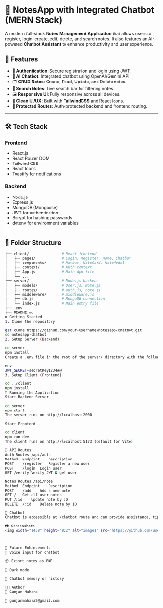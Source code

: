 # 📝 NotesApp with Integrated Chatbot (MERN Stack)

A modern full-stack **Notes Management Application** that allows users to register, login, create, edit, delete, and search notes. It also features an AI-powered **Chatbot Assistant** to enhance productivity and user experience.

## 🌟 Features

- 🔐 **Authentication**: Secure registration and login using JWT.
- 🧠 **AI Chatbot**: Integrated chatbot using OpenAI/Gemini API.
- 🗂️ **CRUD Notes**: Create, Read, Update, and Delete notes.
- 🔎 **Search Notes**: Live search bar for filtering notes.
- 🖼️ **Responsive UI**: Fully responsive across all devices.
- 🧾 **Clean UI/UX**: Built with **TailwindCSS** and React Icons.
- 🚪 **Protected Routes**: Auth-protected backend and frontend routing.

---

## 🛠️ Tech Stack

### Frontend
- React.js
- React Router DOM
- Tailwind CSS
- React Icons
- Toastify for notifications

### Backend
- Node.js
- Express.js
- MongoDB (Mongoose)
- JWT for authentication
- Bcrypt for hashing passwords
- dotenv for environment variables

---

## 📁 Folder Structure

```bash
├── client/               # React frontend
│   ├── pages/            # Login, Register, Home, Chatbot
│   ├── components/       # Navbar, NoteCard, NoteModel
│   ├── context/          # Auth context
│   ├── App.js            # Main App file
│   └── ...
├── server/               # Node.js backend
│   ├── models/           # User.js, Note.js
│   ├── routes/           # auth.js, note.js
│   ├── middleware/       # middleware.js
│   ├── db.js             # MongoDB connection
│   └── index.js          # Main entry file
├── .env
├── README.md
⚙️ Getting Started
1. Clone the repository

git clone https://github.com/your-username/notesapp-chatbot.git
cd notesapp-chatbot
2. Setup Server (Backend)

cd server
npm install
Create a .env file in the root of the server/ directory with the following:

env
JWT_SECRET=secretKey1234#@
3. Setup Client (Frontend)

cd ../client
npm install
🚀 Running the Application
Start Backend Server

cd server
npm start
The server runs on http://localhost:2000

Start Frontend

cd client
npm run dev
The client runs on http://localhost:5173 (default for Vite)

🔐 API Routes
Auth Routes /api/auth
Method	Endpoint	Description
POST	/register	Register a new user
POST	/login	Login user
GET	/verify	Verify JWT & get user

Notes Routes /api/note
Method	Endpoint	Description
POST	/add	Add a new note
GET	/	Get all user notes
PUT	/:id	Update note by ID
DELETE	/:id	Delete note by ID

🤖 Chatbot
Chatbot is accessible at /chatbot route and can provide assistance, tips, or AI-driven responses. You can extend its functionality by integrating with an AI API (like OpenAI or Gemini).

📷 Screenshots
<img width="1438" height="822" alt="image1" src="https://github.com/user-attachments/assets/77713c26-a463-4b58-96c6-3254e332f3b4" />



📌 Future Enhancements
🎤 Voice input for chatbot

📦 Export notes as PDF

🌙 Dark mode

🧠 Chatbot memory or history

🧑‍💻 Author
👤 Gunjan Mahara

📧 gunjanmahara2@gmail.com

